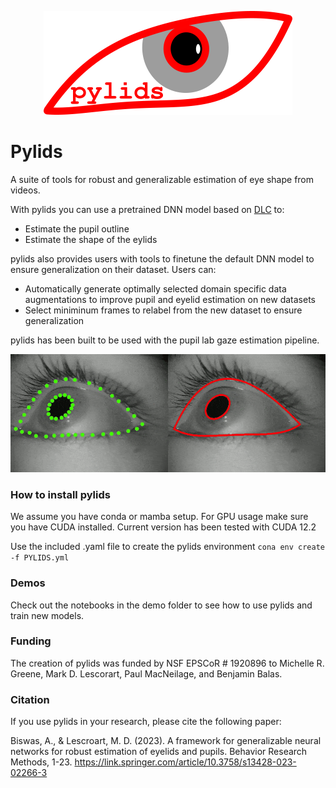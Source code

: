 <p align="center">
  <img src="pylids_logo.png"/>
</p>

# Pylids
A suite of tools for robust and generalizable estimation of eye shape from videos.

With pylids you can use a pretrained DNN model based on [DLC](https://github.com/DeepLabCut/DeepLabCut) to:

* Estimate the pupil outline 
* Estimate the shape of the eylids

pylids also provides users with tools to finetune the default DNN model to ensure generalization on their dataset. 
Users can:

* Automatically generate optimally selected domain specific data augmentations to improve pupil and eyelid estimation on new datasets
* Select miniminum frames to relabel from the new dataset to ensure generalization

pylids has been built to be used with the pupil lab gaze estimation pipeline.

![](pylids_readme.gif)

### How to install pylids

We assume you have conda or mamba setup. For GPU usage make sure you have CUDA installed. Current version has been tested with CUDA 12.2

Use the included .yaml file to create the pylids environment `cona env create -f PYLIDS.yml`

### Demos

Check out the notebooks in the demo folder to see how to use pylids and train new models.

### Funding
The creation of pylids was funded by NSF EPSCoR \# 1920896 to Michelle R. Greene, Mark D. Lescorart, Paul MacNeilage, and Benjamin Balas.

### Citation
If you use pylids in your research, please cite the following paper:
    
Biswas, A., & Lescroart, M. D. (2023). A framework for generalizable neural networks for robust estimation of eyelids and pupils. Behavior Research Methods, 1-23.
https://link.springer.com/article/10.3758/s13428-023-02266-3
